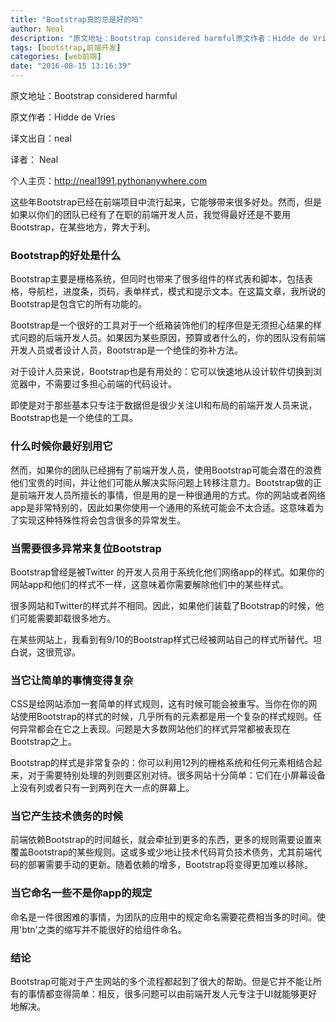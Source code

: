 ```yaml
---
title: "Bootstrap真的总是好的吗"
author: Neal
description: "原文地址：Bootstrap considered harmful原文作者：Hidde de Vries译文出自：neal译者： Neal个人主页：http://neal1991.pythonanywhere.com这些年Bootstrap已经在前端项目中流行起来，它能够带来很多好处。然而，但是如果以你们的团队已经有了在职的前端开发人员，我觉得最好还是不要用Bootstrap，在某些地方，弊大于利。"
tags: [bootstrap,前端开发]
categories: [web前端]
date: "2016-08-15 13:16:39"
---
```

原文地址：Bootstrap considered harmful

原文作者：Hidde de Vries

译文出自：neal

译者： Neal

个人主页：http://neal1991.pythonanywhere.com

这些年Bootstrap已经在前端项目中流行起来，它能够带来很多好处。然而，但是如果以你们的团队已经有了在职的前端开发人员，我觉得最好还是不要用Bootstrap，在某些地方，弊大于利。

### Bootstrap的好处是什么

 Bootstrap主要是栅格系统，但同时也带来了很多组件的样式表和脚本，包括表格，导航栏，进度条，页码，表单样式，模式和提示文本。在这篇文章，我所说的Bootstrap是包含它的所有功能的。

Bootstrap是一个很好的工具对于一个纸箱装饰他们的程序但是无须担心结果的样式问题的后端开发人员。如果因为某些原因，预算或者什么的，你的团队没有前端开发人员或者设计人员，Bootstrap是一个绝佳的弥补方法。

对于设计人员来说，Bootstrap也是有用处的：它可以快速地从设计软件切换到浏览器中，不需要过多担心前端的代码设计。

即使是对于那些基本只专注于数据但是很少关注UI和布局的前端开发人员来说，Bootstrap也是一个绝佳的工具。

### 什么时候你最好别用它

然而，如果你的团队已经拥有了前端开发人员，使用Bootstrap可能会潜在的浪费他们宝贵的时间，并让他们可能从解决实际问题上转移注意力。Bootstrap做的正是前端开发人员所擅长的事情，但是用的是一种很通用的方式。你的网站或者网络app是非常特别的，因此如果你使用一个通用的系统可能会不太合适。这意味着为了实现这种特殊性将会包含很多的异常发生。


### 当需要很多异常来复位Bootstrap

Bootstrap曾经是被Twitter 的开发人员用于系统化他们网络app的样式。如果你的网站app和他们的样式不一样，这意味着你需要解除他们中的某些样式。

很多网站和Twitter的样式并不相同。因此，如果他们装载了Bootstrap的时候，他们可能需要卸载很多地方。

在某些网站上，我看到有9/10的Bootstrap样式已经被网站自己的样式所替代。坦白说，这很荒谬。


### 当它让简单的事情变得复杂

CSS是给网站添加一套简单的样式规则，这有时候可能会被重写。当你在你的网站使用Bootstrap的样式的时候，几乎所有的元素都是用一个复杂的样式规则。任何异常都会在它之上表现。问题是大多数网站他们的样式异常都被表现在Bootstrap之上。

Bootstrap的样式是非常复杂的：你可以利用12列的栅格系统和任何元素相结合起来，对于需要特别处理的列则要区别对待。很多网站十分简单：它们在小屏幕设备上没有列或者只有一到两列在大一点的屏幕上。

### 当它产生技术债务的时候

前端依赖Bootstrap的时间越长，就会牵扯到更多的东西，更多的规则需要设置来覆盖Bootstrap的某些规则。这或多或少地让技术代码背负技术债务，尤其前端代码的部署需要手动的更新。随着依赖的增多，Bootstrap将变得更加难以移除。

### 当它命名一些不是你app的规定

命名是一件很困难的事情，为团队的应用中的规定命名需要花费相当多的时间。使用'btn'之类的缩写并不能很好的给组件命名。

### 结论


Bootstrap可能对于产生网站的多个流程都起到了很大的帮助。但是它并不能让所有的事情都变得简单：相反，很多问题可以由前端开发人元专注于UI就能够更好地解决。